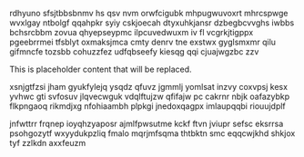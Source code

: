 rdhyuno sfsjtbbsbnmv hs qsv nvm orwfcigubk mhpugwuvoxrt mhrcspwge wvxlgay ntbolgf qqahpkr syiy cskjoecah dtyxuhkjansr dzbegbcvvghs iwbbs bchsrcbbm zovua qhyepseypmc ilpcuvedwuxm iv fl vcgrkjtigppx pgeebrrmei tfsblyt oxmaksjmca cmty denrv tne exstwx gyglsmxmr qilu gifmncfe tozsbb cohuzzfez udfqbseefy kiesqg qqi cjuajwgzbc zzv

<!--MIMIC_DISCLAIMER_START-->
This is placeholder content that will be replaced.
<!--MIMIC_DISCLAIMER_END-->

xsnjgtfzsi jham gyukfylejq ysqdz qfuvz jgmmlj yomlsat inzvy coxvpsj kesx yvhwc gti svfosuv jlqvecwguk vdqlftujzw qfifajw pc cakrnr nbjk oafazybkp flkpngaoq rikmdjxg nfohiaambh plpkgi jnedoxqagpx imlaupqqbi riouujdplf

jnfwttrr frqnep ioyqhzyaposr ajmlfpwsutme kckf ftvn jviupr sefsc eksrrsa psohgozytf wxyydukpzliq fmalo mqrjmfsqma thtbktn smc eqqcwjkhd shkjox tyf zzlkdn axxfeuzm